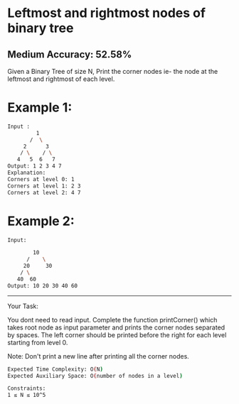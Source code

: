 # Leftmost and rightmost nodes of binary tree
## Medium  Accuracy: 52.58%


<p>Given a Binary Tree of size N, Print the corner nodes ie- the node at the leftmost and rightmost of each level.</p>


# Example 1:

```bash
Input :
         1
       /  \
     2      3
    / \    / \
   4   5  6   7    
Output: 1 2 3 4 7
Explanation:
Corners at level 0: 1
Corners at level 1: 2 3
Corners at level 2: 4 7
```


# Example 2:

```bash
Input:

        10
      /    \
     20     30
    / \  
   40  60
Output: 10 20 30 40 60
```

<hr>

<span>Your Task:</span>  
<p>You dont need to read input. Complete the function printCorner() which takes root node as input parameter and prints the corner nodes separated by spaces. The left corner should be printed before the right for each level starting from level 0.</p>
<p>Note: Don't print a new line after printing all the corner nodes.</p>


```bash
Expected Time Complexity: O(N)
Expected Auxiliary Space: O(number of nodes in a level)

Constraints:
1 ≤ N ≤ 10^5
```